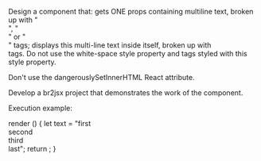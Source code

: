 Design a component that:
gets ONE props containing multiline text, broken up with "<br>", "<br/>" or "<br />" tags; displays this multi-line text inside itself, broken up with <br> tags.
Do not use the white-space style property and tags styled with this style property.

Don't use the dangerouslySetInnerHTML React attribute.

Develop a br2jsx project that demonstrates the work of the component.

Execution example:

render () {
   let text = "first <br> second <br/> third <br /> last";
   return <BR2JSX text = {text} />;
}
